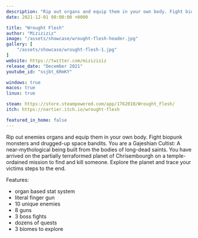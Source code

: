 ```yaml
---
description: "Rip out organs and equip them in your own body. Fight biopunk monsters and drugged-up space bandits. You are a Gajeshian Cultist: A near-mythological being built from the bodies of long-dead saints."
date: 2021-12-01 00:00:00 +0000

title: "Wrought Flesh"
author: "Miziziziz"
image: "/assets/showcase/wrought-flesh-header.jpg"
gallery: [
	"/assets/showcase/wrought-flesh-1.jpg"
]
website: https://twitter.com/miziziziz
release_date: "December 2021"
youtube_id: "ssjbt_6RmKY"

windows: true
macos: true
linux: true

steam: https://store.steampowered.com/app/1762010/Wrought_Flesh/
itch: https://nartier.itch.io/wrought-flesh

featured_in_home: false
---
```


Rip out enemies organs and equip them in your own body. Fight biopunk monsters and drugged-up space bandits. You are a Gajeshian Cultist: A near-mythological being built from the bodies of long-dead saints. You have arrived on the partially terraformed planet of Chrisembourgh on a temple-ordained mission to find and kill someone. Explore the planet and trace your victims steps to the end.

Features:
- organ based stat system
- literal finger gun
- 10 unique enemies
- 8 guns
- 3 boss fights
- dozens of quests
- 3 biomes to explore
